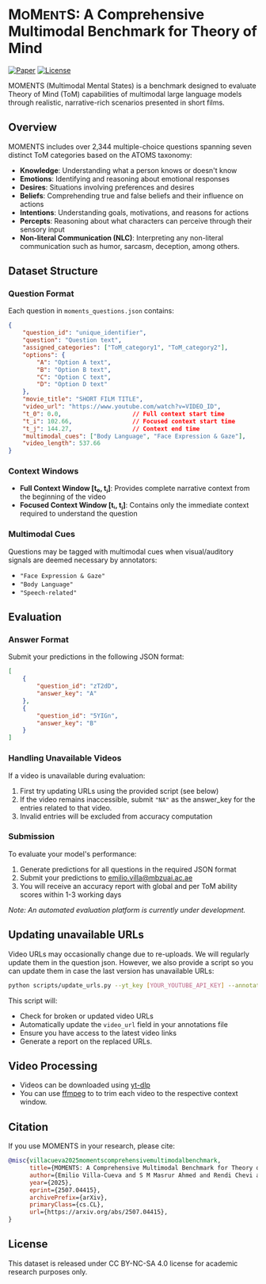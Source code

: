 # M<small>O</small>M<small>ENT</small>S: A Comprehensive Multimodal Benchmark for Theory of Mind

[![Paper](https://img.shields.io/badge/Paper-arXiv-red)](https://arxiv.org/abs/2507.04415)
[![License](https://img.shields.io/badge/License-CC%20BY--NC--SA%204.0-blue)](https://creativecommons.org/licenses/by-nc-sa/4.0/)

MOMENTS (Multimodal Mental States) is a benchmark designed to evaluate Theory of Mind (ToM) capabilities of multimodal large language models through realistic, narrative-rich scenarios presented in short films.

## Overview

MOMENTS includes over 2,344 multiple-choice questions spanning seven distinct ToM categories based on the ATOMS taxonomy:

- **Knowledge**: Understanding what a person knows or doesn't know
- **Emotions**: Identifying and reasoning about emotional responses  
- **Desires**: Situations involving preferences and desires
- **Beliefs**: Comprehending true and false beliefs and their influence on actions
- **Intentions**: Understanding goals, motivations, and reasons for actions
- **Percepts**: Reasoning about what characters can perceive through their sensory input
- **Non-literal Communication (NLC)**: Interpreting any non-literal communication such as humor, sarcasm, deception, among others.

## Dataset Structure

### Question Format

Each question in `moments_questions.json` contains:

```json
{
    "question_id": "unique_identifier",
    "question": "Question text",
    "assigned_categories": ["ToM_category1", "ToM_category2"],
    "options": {
        "A": "Option A text",
        "B": "Option B text", 
        "C": "Option C text",
        "D": "Option D text"
    },
    "movie_title": "SHORT FILM TITLE",
    "video_url": "https://www.youtube.com/watch?v=VIDEO_ID",
    "t_0": 0.0,                    // Full context start time
    "t_i": 102.66,                 // Focused context start time  
    "t_j": 144.27,                 // Context end time
    "multimodal_cues": ["Body Language", "Face Expression & Gaze"],
    "video_length": 537.66
}
```

### Context Windows

- **Full Context Window [t₀, tⱼ]**: Provides complete narrative context from the beginning of the video
- **Focused Context Window [tᵢ, tⱼ]**: Contains only the immediate context required to understand the question

### Multimodal Cues

Questions may be tagged with multimodal cues when visual/auditory signals are deemed necessary by annotators:
- `"Face Expression & Gaze"`
- `"Body Language"`  
- `"Speech-related"`

## Evaluation

### Answer Format

Submit your predictions in the following JSON format:

```json
[
    {
        "question_id": "zT2dD",
        "answer_key": "A"
    },
    {
        "question_id": "5YIGn", 
        "answer_key": "B"
    }
]
```

### Handling Unavailable Videos

If a video is unavailable during evaluation:
1. First try updating URLs using the provided script (see below)
2. If the video remains inaccessible, submit `"NA"` as the answer_key for the entries related to that video.
3. Invalid entries will be excluded from accuracy computation

### Submission

To evaluate your model's performance:
1. Generate predictions for all questions in the required JSON format
2. Submit your predictions to [emilio.villa@mbzuai.ac.ae](mailto:emilio.villa@mbzuai.ac.ae)
3. You will receive an accuracy report with global and per ToM ability scores within 1-3 working days

*Note: An automated evaluation platform is currently under development.*

## Updating unavailable URLs

Video URLs may occasionally change due to re-uploads. We will regularly update them in the question json. However, we also provide a script so you can update them in case the last version has unavailable URLs:

```bash
python scripts/update_urls.py --yt_key [YOUR_YOUTUBE_API_KEY] --annotations moments_questions.json --output moments_questions_updated.json --report_output url_update_report.json
```

This script will:
- Check for broken or updated video URLs
- Automatically update the `video_url` field in your annotations file
- Ensure you have access to the latest video links
- Generate a report on the replaced URLs.

## Video Processing

- Videos can be downloaded using [yt-dlp](https://github.com/yt-dlp/yt-dlp)
- You can use [ffmpeg](https://ffmpeg.org/) to to trim each video to the respective context window.

## Citation

If you use MOMENTS in your research, please cite:

```bibtex
@misc{villacueva2025momentscomprehensivemultimodalbenchmark,
      title={MOMENTS: A Comprehensive Multimodal Benchmark for Theory of Mind}, 
      author={Emilio Villa-Cueva and S M Masrur Ahmed and Rendi Chevi and Jan Christian Blaise Cruz and Kareem Elzeky and Fermin Cristobal and Alham Fikri Aji and Skyler Wang and Rada Mihalcea and Thamar Solorio},
      year={2025},
      eprint={2507.04415},
      archivePrefix={arXiv},
      primaryClass={cs.CL},
      url={https://arxiv.org/abs/2507.04415}, 
}
```

## License

This dataset is released under CC BY-NC-SA 4.0 license for academic research purposes only.